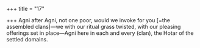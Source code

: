 +++
title = "17"

+++
Agni after Agni, not one poor, would we invoke for you [=the
assembled clans]—we with our ritual grass twisted,
with our pleasing offerings set in place—Agni here in each and every  (clan), the Hotar of the settled domains.
